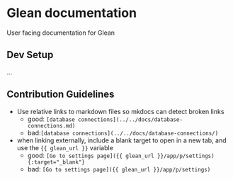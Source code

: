 # Glean documentation

User facing documentation for Glean

## Dev Setup

...

## Contribution Guidelines

- Use relative links to markdown files so mkdocs can detect broken links
  - good: `[database connections](../../docs/database-connections.md)`
  - bad:`[database connections](../../docs/database-connections/)`
- when linking externally, include a blank target to open in a new tab, and use the `{{ glean_url }}` variable
  - good: `[Go to settings page]({{ glean_url }}/app/p/settings){:target="_blank"}`
  - bad: `[Go to settings page]({{ glean_url }}/app/p/settings)`
